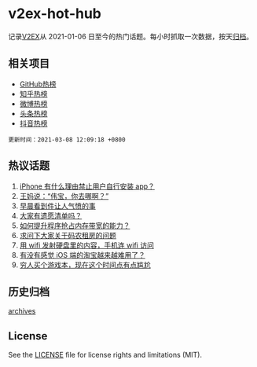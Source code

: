 # v2ex-hot-hub

 记录[V2EX](https://www.v2ex.com/)从 2021-01-06 日至今的热门话题。每小时抓取一次数据，按天[归档](archives)。
 
 ## 相关项目

- [GitHub热榜](https://github.com/lonnyzhang423/github-hot-hub)
- [知乎热榜](https://github.com/lonnyzhang423/zhihu-hot-hub)
- [微博热榜](https://github.com/lonnyzhang423/weibo-hot-hub)
- [头条热榜](https://github.com/lonnyzhang423/toutiao-hot-hub)
- [抖音热榜](https://github.com/lonnyzhang423/douyin-hot-hub)


 `更新时间：2021-03-08 12:09:18 +0800`

## 热议话题

1. [iPhone 有什么理由禁止用户自行安装 app？](https://www.v2ex.com/t/759265)
1. [王妈说：“伟宝，你去哪啊？”](https://www.v2ex.com/t/759427)
1. [早晨看到件让人气愤的事](https://www.v2ex.com/t/759433)
1. [大家有遗愿清单吗？](https://www.v2ex.com/t/759296)
1. [如何提升程序抢占内存带宽的能力？](https://www.v2ex.com/t/759249)
1. [求问下大家关于码农租房的问题](https://www.v2ex.com/t/759510)
1. [用 wifi 发射硬盘里的内容，手机连 wifi 访问](https://www.v2ex.com/t/759313)
1. [有没有感觉 iOS 端的淘宝越来越难用了？](https://www.v2ex.com/t/759332)
1. [穷人买个游戏本，现在这个时间点有点尴尬](https://www.v2ex.com/t/759384)

## 历史归档

[archives](archives)

## License

See the [LICENSE](LICENSE) file for license rights and limitations (MIT).
